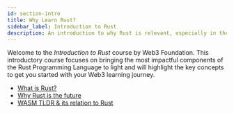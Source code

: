 ```yaml
---
id: section-intro
title: Why Learn Rust?
sidebar_label: Introduction to Rust
description: An introduction to why Rust is relevant, especially in the context of web3.
---
```


Welcome to the *Introduction to Rust* course by Web3 Foundation. This introductory course focuses on bringing the most impactful components of the Rust Programming Language to light and will highlight the key concepts to get you started with your Web3 learning journey.

- [What is Rust?](./what-is-rust.md)
- [Why Rust is the future](./why-rust.md)
- [WASM TLDR & its relation to Rust](./wasm-tldr.md)
